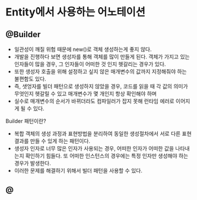 # Entity에서 사용하는 어노테이션

## @Builder
- 일관성이 깨질 위험 때문에 new()로 객체 생성하는게 좋지 않다.
- 개발을 진행하다 보면 생성자를 통해 객체를 많이 만들게 된다. 객체가 가지고 있는 인자들이 많을 경우, 그 인자들이 어떠한 것 인지 헷갈리는 경우가 있다.
- 또한 생성자 호출을 위해 설정하고 싶지 않은 매개변수의 값까지 지정해줘야 하는 불편함도 있다.
- 즉, 샛엉자를 빌더 패턴으로 생성하지 않았을 경우, 코드를 읽을 때 각 값의 의미가 무엇인지 헷갈릴 수 있고 매개변수가 몇 개인지 항상 확인해야 하며
- 실수로 매개변수의 순서가 바뀌더라도 컴파일러가 잡지 못해 런타임 에러로 이어지게 될 수 있다. 

Builder 패턴이란? 
- 복합 객체의 생성 과정과 표현방법을 분리하여 동일한 생성절차에서 서로 다른 표현 결과를 만들 수 있게 하는 패턴이다. 
- 생성자 인자로 너무 많은 인자가 사용되는 경우, 어떠한 인자가 어떠한 값을 나타내는지 확인하기 힘들다. 또 어떠한 인스턴스의 경우에는 특정 인자만 생성해야 하는 경우가 발생한다. 
- 이러한 문제를 해결하기 위해서 빌더 패턴을 사용할 수 있다. 

## @